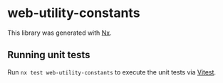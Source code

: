 # web-utility-constants

This library was generated with [Nx](https://nx.dev).

## Running unit tests

Run `nx test web-utility-constants` to execute the unit tests via [Vitest](https://vitest.dev/).

